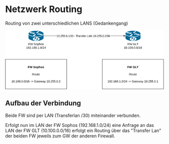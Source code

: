 # Netzwerk Routing

Routing von zwei unterschiedlichen LANS (Gedankengang)

![Netzwerk Routing](GIMA_FW_Transfernetz.drawio.png)

## Aufbau der Verbindung
Beide FW sind per LAN (Transferlan /30) miteinander verbunden.

Erfolgt nun im LAN der FW Sophos (192.168.1.0/24) eine Anfrage an das LAN der FW GLT (10.100.0.0/16) erfolgt ein Routing
über das "Transfer Lan" der beiden FW jeweils zum GW der anderen Firewall.



